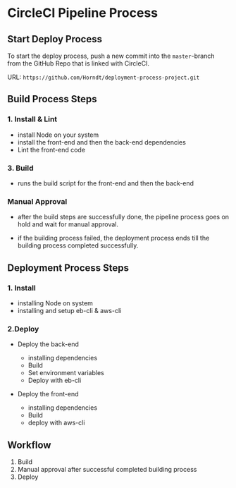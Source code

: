 # CircleCI Pipeline Process

## Start Deploy Process

To start the deploy process, push a new commit into the `master`-branch from the GitHub Repo that is linked with CircleCI.

URL: `https://github.com/Horndt/deployment-process-project.git`

## Build Process Steps

### 1. Install & Lint

- install Node on your system
- install the front-end and then the back-end dependencies
- Lint the front-end code

### 3. Build

- runs the build script for the front-end and then the back-end

### Manual Approval

- after the build steps are successfully done, the pipeline process goes on hold and wait for manual approval.

- if the building process failed, the deployment process ends till the building process completed successfully.

## Deployment Process Steps

### 1. Install

- installing Node on system
- installing and setup eb-cli & aws-cli

### 2.Deploy

- Deploy the back-end

  - installing dependencies
  - Build
  - Set environment variables
  - Deploy with eb-cli

- Deploy the front-end
  - installing dependencies
  - Build
  - deploy with aws-cli

## Workflow

1. Build
2. Manual approval after successful completed building process
3. Deploy
